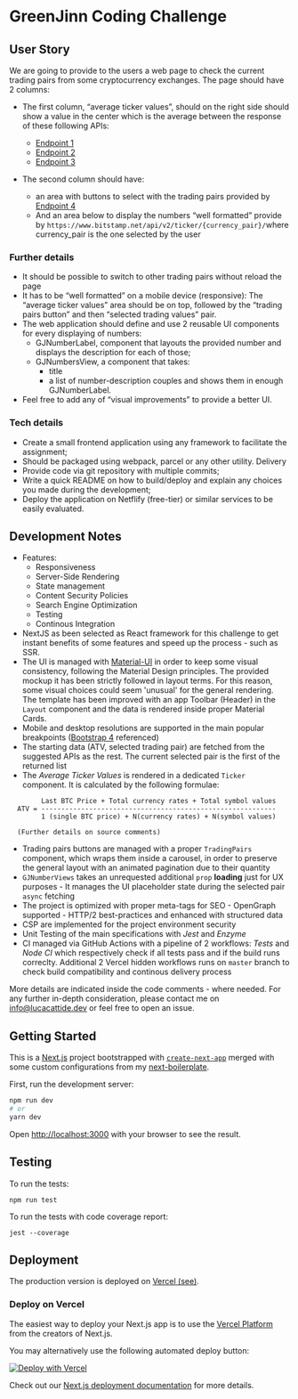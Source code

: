 # GreenJinn Coding Challenge

## User Story

We are going to provide to the users a web page to check the current trading pairs from some cryptocurrency exchanges.
The page should have 2 columns:

- The first column, “average ticker values”, should on the right side should show a
value in the center which is the average between the response of these following APIs:

  - [Endpoint 1](https://www.bitstamp.net/api/v2/ticker/btcusd)
  - [Endpoint 2](https://api.coinbase.com/v2/exchange-rates?currency=BTC)
  - [Endpoint 3](https://api-pub.bitfinex.com/v2/tickers?symbols=tBTCUSD)
- The second column should have:
  - an area with buttons to select with the trading pairs provided by
[Endpoint 4](https://www.bitstamp.net/api/v2/trading-pairs-info/)
  - And an area below to display the numbers “well formatted” provide by ```https://www.bitstamp.net/api/v2/ticker/{currency_pair}/``` ​where currency_pair is the one selected by the user

### Further details

- It should be possible to switch to other trading pairs without reload the page
- It has to be “well formatted” on a mobile device (responsive): The “average ticker
values” area should be on top, followed by the “trading pairs button” and then
“selected trading values” pair.
- The web application should define and use 2 reusable UI components for every
displaying of numbers:
  - GJNumberLabel​, component that layouts the provided number and displays
the description for each of those;
  - GJNumbersView​, a component that takes:
    - title
    - a list of number-description couples and shows them in enough
GJNumberLabel.
- Feel free to add any of “visual improvements” to provide a better UI.

### Tech details

- Create a small frontend application using any framework to facilitate the assignment;
- Should be packaged using webpack, parcel or any other utility.
Delivery
- Provide code via git repository with multiple commits;
- Write a quick README on how to build/deploy and explain any choices you made during the development;
- Deploy the application on Netflify (free-tier) or similar services to be easily evaluated.

## Development Notes

- Features:
  - Responsiveness
  - Server-Side Rendering
  - State management
  - Content Security Policies
  - Search Engine Optimization
  - Testing
  - Continous Integration
- NextJS as been selected as React framework for this challenge to get instant benefits of some features and speed up the process - such as SSR.
- The UI is managed with [Material-UI](https://github.com/mui-org/material-ui) in order to keep some visual consistency, following the Material Design principles. The provided mockup it has been strictly followed in layout terms. For this reason, some visual choices could seem 'unusual' for the general rendering. The template has been improved with an app Toolbar (Header) in the ```Layout``` component and the data is rendered inside proper Material Cards.
- Mobile and desktop resolutions are supported in the main popular breakpoints ([Bootstrap 4](https://bootstrapcreative.com/bootstrap-4-media-queries/) referenced)
- The starting data (ATV, selected trading pair) are fetched from the suggested APIs as the rest. The current selected pair is the first of the returned list
- The _Average Ticker Values_  is rendered in a dedicated ```Ticker``` component. It is calculated by the following formulae:

```
        Last BTC Price + Total currency rates + Total symbol values
  ATV = -----------------------------------------------------------
        1 (single BTC price) + N(currency rates) + N(symbol values)

  (Further details on source comments)
```

- Trading pairs buttons are managed with a proper ```TradingPairs``` component, which wraps them inside a carousel, in order to preserve the general layout with an animated pagination due to their quantity
- ```GJNumberViews``` takes an unrequested additional ```prop``` __loading__ just for UX purposes - It manages the UI placeholder state during the selected pair ```async``` fetching
- The project is optimized with proper meta-tags for SEO - OpenGraph supported - HTTP/2 best-practices and enhanced with structured data
- CSP are implemented for the project environment security
- Unit Testing of the main specifications with _Jest_ and _Enzyme_
- CI managed via GitHub Actions with a pipeline of 2 workflows: _Tests_ and _Node CI_ which respectively check if all tests pass and if the build runs correclty. Additional 2 Vercel hidden workflows runs on ```master``` branch to check build compatibility and continous delivery process

More details are indicated inside the code comments - where needed.
For any further in-depth consideration, please contact me on info@lucacattide.dev or feel free to open an issue.

## Getting Started

This is a [Next.js](https://nextjs.org/) project bootstrapped with [`create-next-app`](https://github.com/vercel/next.js/tree/canary/packages/create-next-app) merged with some custom configurations from my [next-boilerplate](https://github.com/lucacattide/next-boilerplate).

First, run the development server:

```bash
npm run dev
# or
yarn dev
```

Open [http://localhost:3000](http://localhost:3000) with your browser to see the result.

## Testing

To run the tests:

```
npm run test
```

To run the tests with code coverage report:

```
jest --coverage
```

## Deployment

The production version is deployed on [Vercel (see)](https://greenjinn-challenge.lucacattide.vercel.app/).

### Deploy on Vercel

The easiest way to deploy your Next.js app is to use the [Vercel Platform](https://vercel.com/import?utm_medium=default-template&filter=next.js&utm_source=create-next-app&utm_campaign=create-next-app-readme) from the creators of Next.js.

You may alternatively use the following automated deploy button:

[![Deploy with Vercel](https://vercel.com/button)](https://vercel.com/new/git/external?repository-url=https%3A%2F%2Fgithub.com%2Flucacattide%2Fgreenjinn-challenge)

Check out our [Next.js deployment documentation](https://nextjs.org/docs/deployment) for more details.
